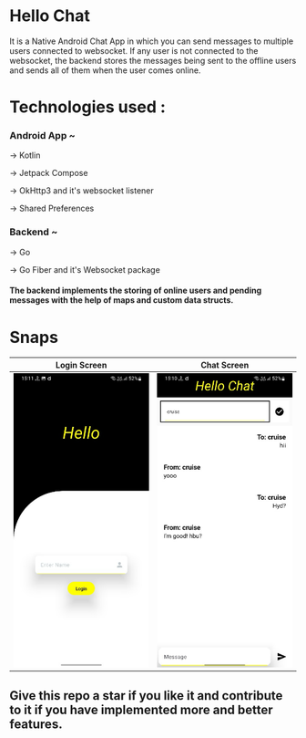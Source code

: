 # Hello Chat

It is a Native Android Chat App in which you can send messages to multiple users connected to websocket.
If any user is not connected to the websocket, the backend stores the messages being sent to the offline users and sends all of them when the user comes online.


# Technologies used :


### Android App ~

-> Kotlin

-> Jetpack Compose

-> OkHttp3 and it's websocket listener

-> Shared Preferences

### Backend ~

-> Go

-> Go Fiber and it's Websocket package


#### The backend implements the storing of online users and pending messages with the help of maps and custom data structs.


# Snaps


| Login Screen                      | Chat Screen             |
|----------------------------------|-----------------------------------|
| ![](/snaps/img.png)              | ![](/snaps/img_1.png)             |



## Give this repo a star if you like it and contribute to it if you have implemented more and better features.

